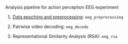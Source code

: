 Analysis pipeline for action perception EEG experiment

1. [Data epoching and preprocessing](https://github.com/dianadima/eeg_action/wiki/1.-Data-epoching-and-processing): `eeg_preprocessing`

2. Pairwise video decoding: `eeg_decode`

3. Representational Similarity Analysis (RSA): `eeg_rsa`

